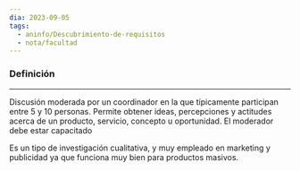 ```yaml
---
dia: 2023-09-05
tags:
  - aninfo/Descubrimiento-de-requisitos
  - nota/facultad
---
```

### Definición
---
Discusión moderada por un coordinador en la que típicamente participan entre 5 y 10 personas. Permite obtener ideas, percepciones y actitudes acerca de un producto, servicio, concepto u oportunidad. El moderador debe estar capacitado

Es un tipo de investigación cualitativa, y muy empleado en marketing y publicidad ya que funciona muy bien para productos masivos.